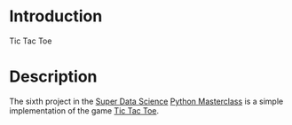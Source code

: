 # Introduction 
Tic Tac Toe

# Description
The sixth project in the [Super Data Science](https://www.superdatascience.com/) [Python Masterclass](https://www.superdatascience.com/courses/python-3-programming-beginner-to-pro-masterclass) is a simple implementation of the game [Tic Tac Toe](https://en.wikipedia.org/wiki/Tic-tac-toe).